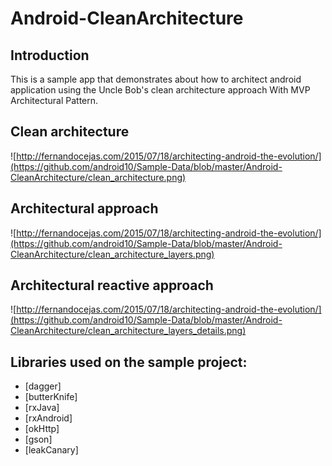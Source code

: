 Android-CleanArchitecture 
=========================

Introduction
-----------------
This is a sample app that demonstrates about how to architect android application using the Uncle Bob's clean architecture approach With MVP Architectural Pattern.


Clean architecture
-----------------
![http://fernandocejas.com/2015/07/18/architecting-android-the-evolution/](https://github.com/android10/Sample-Data/blob/master/Android-CleanArchitecture/clean_architecture.png)

Architectural approach
-----------------
![http://fernandocejas.com/2015/07/18/architecting-android-the-evolution/](https://github.com/android10/Sample-Data/blob/master/Android-CleanArchitecture/clean_architecture_layers.png)

Architectural reactive approach
-----------------
![http://fernandocejas.com/2015/07/18/architecting-android-the-evolution/](https://github.com/android10/Sample-Data/blob/master/Android-CleanArchitecture/clean_architecture_layers_details.png)

Libraries used on the sample project:
------------------------------------
* [dagger]
* [butterKnife]
* [rxJava]
* [rxAndroid]
* [okHttp]
* [gson]
* [leakCanary]